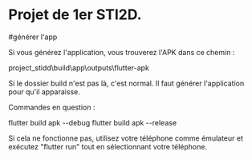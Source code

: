 # Projet de 1er STI2D.


#générer l'app

Si vous générez l'application, vous trouverez l'APK dans ce chemin :

project_stidd\build\app\outputs\flutter-apk

Si le dossier build n'est pas là, c'est normal. Il faut générer l'application pour qu'il apparaisse.

Commandes en question :

flutter build apk --debug
flutter build apk --release

Si cela ne fonctionne pas, utilisez votre téléphone comme émulateur et exécutez "flutter run" tout en sélectionnant votre téléphone.



